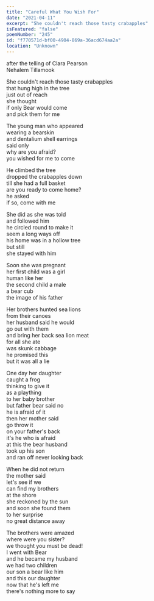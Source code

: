 ```yaml
---
title: "Careful What You Wish For"
date: "2021-04-11"
excerpt: "She couldn't reach those tasty crabapples"
isFeatured: "false"
poemNumber: "245"
id: "f770571d-bf00-4904-869a-36acd674aa2a"
location: "Unknown"
---
```


after the telling of Clara Pearson  
 Nehalem Tillamook

She couldn't reach those tasty crabapples  
that hung high in the tree  
just out of reach  
she thought  
if only Bear would come  
and pick them for me

The young man who appeared  
wearing a bearskin  
and dentalium shell earrings  
said only  
why are you afraid?  
you wished for me to come

He climbed the tree  
dropped the crabapples down  
till she had a full basket  
are you ready to come home?  
he asked  
if so, come with me

She did as she was told  
and followed him  
he circled round to make it  
seem a long ways off  
his home was in a hollow tree  
but still  
she stayed with him

Soon she was pregnant  
her first child was a girl  
human like her  
the second child a male  
a bear cub  
the image of his father

Her brothers hunted sea lions  
from their canoes  
her husband said he would  
go out with them  
and bring her back sea lion meat  
for all she ate  
was skunk cabbage  
he promised this  
but it was all a lie

One day her daughter  
caught a frog  
thinking to give it  
as a plaything  
to her baby brother  
but father bear said no  
he is afraid of it  
then her mother said  
go throw it  
on your father's back  
it's he who is afraid  
at this the bear husband  
took up his son  
and ran off never looking back

When he did not return  
the mother said  
let's see if we  
can find my brothers  
at the shore  
she reckoned by the sun  
and soon she found them  
to her surprise  
no great distance away

The brothers were amazed  
where were you sister?  
we thought you must be dead!  
I went with Bear  
and he became my husband  
we had two children  
our son a bear like him  
and this our daughter  
now that he's left me  
there's nothing more to say
